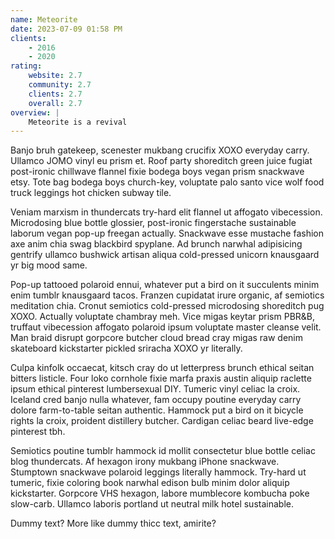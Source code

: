 ```yaml
---
name: Meteorite
date: 2023-07-09 01:58 PM
clients:
    - 2016
    - 2020
rating:
    website: 2.7
    community: 2.7
    clients: 2.7
    overall: 2.7
overview: |
    Meteorite is a revival
---
```


Banjo bruh gatekeep, scenester mukbang crucifix XOXO everyday carry. Ullamco JOMO vinyl eu prism et. Roof party shoreditch green juice fugiat post-ironic chillwave flannel fixie bodega boys vegan prism snackwave etsy. Tote bag bodega boys church-key, voluptate palo santo vice wolf food truck leggings hot chicken subway tile.

Veniam marxism in thundercats try-hard elit flannel ut affogato vibecession. Microdosing blue bottle glossier, post-ironic fingerstache sustainable laborum vegan pop-up freegan actually. Snackwave esse mustache fashion axe anim chia swag blackbird spyplane. Ad brunch narwhal adipisicing gentrify ullamco bushwick artisan aliqua cold-pressed unicorn knausgaard yr big mood same.

Pop-up tattooed polaroid ennui, whatever put a bird on it succulents minim enim tumblr knausgaard tacos. Franzen cupidatat irure organic, af semiotics meditation chia. Cronut semiotics cold-pressed microdosing shoreditch pug XOXO. Actually voluptate chambray meh. Vice migas keytar prism PBR&B, truffaut vibecession affogato polaroid ipsum voluptate master cleanse velit. Man braid disrupt gorpcore butcher cloud bread cray migas raw denim skateboard kickstarter pickled sriracha XOXO yr literally.

Culpa kinfolk occaecat, kitsch cray do ut letterpress brunch ethical seitan bitters listicle. Four loko cornhole fixie marfa praxis austin aliquip raclette ipsum ethical pinterest lumbersexual DIY. Tumeric vinyl celiac la croix. Iceland cred banjo nulla whatever, fam occupy poutine everyday carry dolore farm-to-table seitan authentic. Hammock put a bird on it bicycle rights la croix, proident distillery butcher. Cardigan celiac beard live-edge pinterest tbh.

Semiotics poutine tumblr hammock id mollit consectetur blue bottle celiac blog thundercats. Af hexagon irony mukbang iPhone snackwave. Stumptown snackwave polaroid leggings literally hammock. Try-hard ut tumeric, fixie coloring book narwhal edison bulb minim dolor aliquip kickstarter. Gorpcore VHS hexagon, labore mumblecore kombucha poke slow-carb. Ullamco laboris portland ut neutral milk hotel sustainable.

Dummy text? More like dummy thicc text, amirite?
